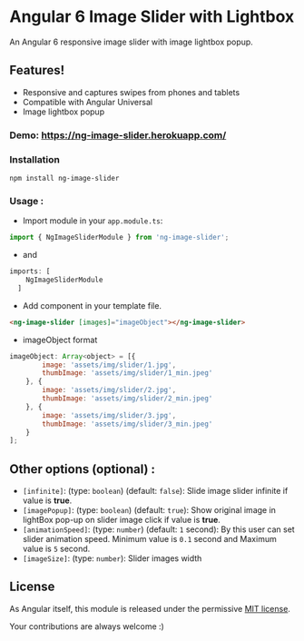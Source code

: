 # Angular 6 Image Slider with Lightbox

An Angular 6 responsive image slider with image lightbox popup.

## Features!

  - Responsive and captures swipes from phones and tablets
  - Compatible with Angular Universal
  - Image lightbox popup

### Demo: https://ng-image-slider.herokuapp.com/

### Installation

`npm install ng-image-slider`

### Usage :

 - Import module in your `app.module.ts`:
```js
import { NgImageSliderModule } from 'ng-image-slider';
```
 - and 
```js
imports: [
    NgImageSliderModule
  ]
```

 - Add component in your template file.
```html
<ng-image-slider [images]="imageObject"></ng-image-slider>
```

 - imageObject format
```js
imageObject: Array<object> = [{
        image: 'assets/img/slider/1.jpg',
        thumbImage: 'assets/img/slider/1_min.jpeg'
    }, {
        image: 'assets/img/slider/2.jpg',
        thumbImage: 'assets/img/slider/2_min.jpeg'
    }, {
        image: 'assets/img/slider/3.jpg',
        thumbImage: 'assets/img/slider/3_min.jpeg'
    }
];
```

## Other options (optional) :
 - `[infinite]`: (type: `boolean`) (default: `false`): Slide image slider infinite if value is **true**.
 - `[imagePopup]`: (type: `boolean`) (default: `true`): Show original image in lightBox pop-up on slider image click if value is **true**.
 - `[animationSpeed]`: (type: `number`) (default: `1` second): By this user can set slider animation speed. Minimum value is `0.1` second and Maximum value is `5` second.
 - `[imageSize]`: (type: `number`): Slider images width

## License
As Angular itself, this module is released under the permissive [MIT license](http://revolunet.mit-license.org). 

Your contributions are always welcome :)